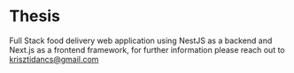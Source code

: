 # Thesis 
Full Stack food delivery web application using NestJS as a backend and Next.js as a frontend framework, for further information please reach out to krisztidancs@gmail.com